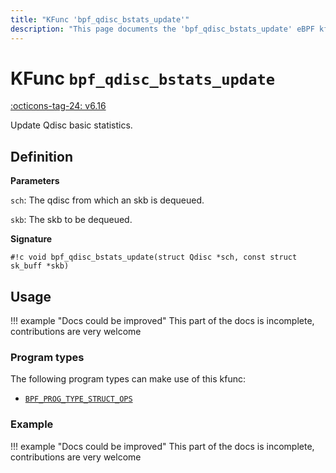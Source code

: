 ```yaml
---
title: "KFunc 'bpf_qdisc_bstats_update'"
description: "This page documents the 'bpf_qdisc_bstats_update' eBPF kfunc, including its definition, usage, program types that can use it, and examples."
---
```

# KFunc `bpf_qdisc_bstats_update`

<!-- [FEATURE_TAG](bpf_qdisc_bstats_update) -->
[:octicons-tag-24: v6.16](https://github.com/torvalds/linux/commit/544e0a1f1e56de5a28251c188aa8f78fe50b31c9)
<!-- [/FEATURE_TAG] -->

Update Qdisc basic statistics.

## Definition

**Parameters**

`sch`: The qdisc from which an skb is dequeued.

`skb`: The skb to be dequeued.

**Signature**

<!-- [KFUNC_DEF] -->
`#!c void bpf_qdisc_bstats_update(struct Qdisc *sch, const struct sk_buff *skb)`
<!-- [/KFUNC_DEF] -->

## Usage

!!! example "Docs could be improved"
    This part of the docs is incomplete, contributions are very welcome

### Program types

The following program types can make use of this kfunc:

<!-- [KFUNC_PROG_REF] -->
- [`BPF_PROG_TYPE_STRUCT_OPS`](../program-type/BPF_PROG_TYPE_STRUCT_OPS.md)
<!-- [/KFUNC_PROG_REF] -->

### Example

!!! example "Docs could be improved"
    This part of the docs is incomplete, contributions are very welcome

